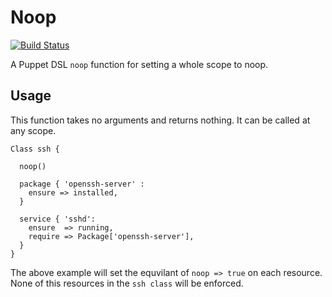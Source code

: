 Noop
====
[![Build Status](https://travis-ci.org/trlinkin/trlinkin-noop.png?branch=master)](https://travis-ci.org/trlinkin/trlinkin-noop)

A Puppet DSL `noop` function for setting a whole scope to noop.

Usage
-----
This function takes no arguments and returns nothing. It can be called at any scope.
	
	Class ssh {
	
	  noop()
	  
	  package { 'openssh-server' :
	    ensure => installed,
	  }
	  
	  service { 'sshd':
	    ensure  => running,
	    require => Package['openssh-server'],
	  }
	}
	
The above example will set the equvilant of `noop => true` on each resource. None of this resources in the `ssh class` will be enforced.
